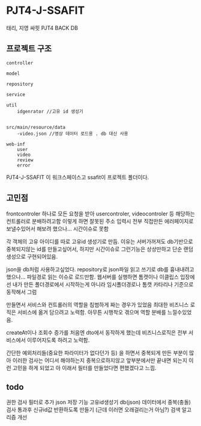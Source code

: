 # PJT4-J-SSAFIT
태리, 지영 싸핏 PJT4 BACK DB


## 프로젝트 구조

```
controller

model

repository

service

util
    idgenrator //고유 id 생성기


src/main/resource/data
    -video.json //영상 데이터 로드용 . db 대신 사용

web-inf
    user
    video
    review
    error
```

PJT4-J-SSAFIT 이 워크스페이스고
ssafit이 프로젝트 폴더이다.


## 고민점
frontcontroler 하나로 모든 요청을 받아 usercontroler, videocontroler 등 해당하는 컨트롤러로 분배하려고함
이렇게 하면 잘못된 주소 입력시 전부 직접만든 에러페이지로 보낼수있어서 해보려 했으나... 시간이슈로 못함

각 객체의 고유 아이디를 따로 고유id 생성기로 만듬. 이유는 서버가꺼져도 db기반으로 중복되지않는 id를 만들고싶어서, 하지만 시간이슈로 그런기능은 상상만하고 단순 랜덤생성으로 구현되어있음. 

json을 db처럼 사용하고싶었다. repository로 json파일 읽고 쓰기로 db를 흉내내려고 했으나... 파일경로 읽는 이슈로 로드만함.
웹서버를 실행하면 톰캣이나 이클립스 입장에선 내가 만든 폴더경로에서 시작하는게 아니라 임시폴더경로나 톰캣 카타리나 기준으로 동작해서 그럼

만들면서 서비스와 컨트롤러의 역할을 침범하게 짜는 경우가 있었음 최대한 비즈니스 로직은 서비스에 옮겨 담으려고 노력함. 아무튼 시행착오 겪으며 역할 분배를 느낄수있었음.

createAt이나 조회수 증가를 처음엔 dto에서 동작하게 했는데 비즈니스로직은 전부 서비스에서 이루어지도록 하려고 노력함.

간단한 예외처리들(중요한 파라미터가 없다던가 등) 을 하면서 중복되게 만든 부분이 많아 이러한 검사는 어디서 해야하는지 중복으로하지않고 앞부분에서만 끝내면 되는지
이런 고민을 하게 되었고 아 이래서 필터를 만들었다면 편했겠다고 느낌.


## todo 
권한 검사 필터로 추가
json 저장 기능
고유id생성기 db(json) 데이터에서 중복(충돌) 검사 통과후 신규id값 반환하도록 만들기 (근데 이러면 오래걸리는거 아님?)
검색 알고리즘 개선

